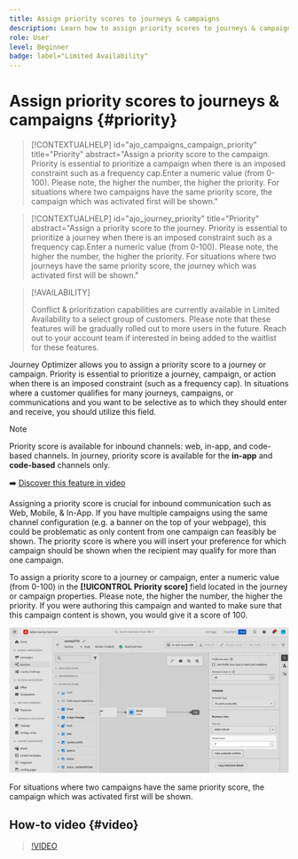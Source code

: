 ```yaml
---
title: Assign priority scores to journeys & campaigns
description: Learn how to assign priority scores to journeys & campaigns.
role: User
level: Beginner
badge: label="Limited Availability"
---
```


# Assign priority scores to journeys & campaigns {#priority}

>[!CONTEXTUALHELP]
>id="ajo_campaigns_campaign_priority"
>title="Priority"
>abstract="Assign a priority score to the campaign. Priority is essential to prioritize a campaign when there is an imposed constraint such as a frequency cap.Enter a numeric value (from 0-100). Please note, the higher the number, the higher the priority. For situations where two campaigns have the same priority score, the campaign which was activated first will be shown."

>[!CONTEXTUALHELP]
>id="ajo_journey_priority"
>title="Priority"
>abstract="Assign a priority score to the journey. Priority is essential to prioritize a journey when there is an imposed constraint such as a frequency cap.Enter a numeric value (from 0-100). Please note, the higher the number, the higher the priority. For situations where two journeys have the same priority score, the journey which was activated first will be shown."

>[!AVAILABILITY]
>
>Conflict & prioritization capabilities are currently available in Limited Availability to a select group of customers. Please note that these features will be gradually rolled out to more users in the future. Reach out to your account team if interested in being added to the waitlist for these features.

Journey Optimizer allows you to assign a priority score to a journey or campaign. Priority is essential to prioritize a journey, campaign, or action when there is an imposed constraint (such as a frequency cap). In situations where a customer qualifies for many journeys, campaigns, or communications and you want to be selective as to which they should enter and receive, you should utilize this field.

>[!NOTE]
>
>Priority score is available for inbound channels: web, in-app, and code-based channels. In journey, priority score is available for the **in-app** and **code-based** channels only. 

➡️ [Discover this feature in video](#video)

Assigning a priority score is crucial for inbound communication such as Web, Mobile, & In-App. If you have multiple campaigns using the same channel configuration (e.g. a banner on the top of your webpage), this could be problematic as only content from one campaign can feasibly be shown. The priority score is where you will insert your preference for which campaign should be shown when the recipient may qualify for more than one campaign.  

To assign a priority score to a journey or campaign, enter a numeric value (from 0-100) in the **[!UICONTROL Priority score]** field located in the journey or campaign properties. Please note, the higher the number, the higher the priority. If you were authoring this campaign and wanted to make sure that this campaign content is shown, you would give it a score of 100.  

![](assets/priority-score.png)

For situations where two campaigns have the same priority score, the campaign which was activated first will be shown.

## How-to video {#video}

>[!VIDEO](https://video.tv.adobe.com/v/3435529?quality=12)
